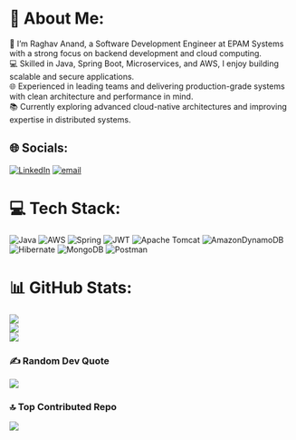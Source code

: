 # 💫 About Me:
🚀 I’m Raghav Anand, a Software Development Engineer at EPAM Systems with a strong focus on backend development and cloud computing.<br>💻 Skilled in Java, Spring Boot, Microservices, and AWS, I enjoy building scalable and secure applications.<br>🌐 Experienced in leading teams and delivering production-grade systems with clean architecture and performance in mind.<br>📚 Currently exploring advanced cloud-native architectures and improving expertise in distributed systems.


## 🌐 Socials:
[![LinkedIn](https://img.shields.io/badge/LinkedIn-%230077B5.svg?logo=linkedin&logoColor=white)](https://linkedin.com/in/https://www.linkedin.com/in/raghav-anand-33bb0a249/) [![email](https://img.shields.io/badge/Email-D14836?logo=gmail&logoColor=white)](mailto:raghavanand024@gmail.com) 

# 💻 Tech Stack:
![Java](https://img.shields.io/badge/java-%23ED8B00.svg?style=for-the-badge&logo=openjdk&logoColor=white) ![AWS](https://img.shields.io/badge/AWS-%23FF9900.svg?style=for-the-badge&logo=amazon-aws&logoColor=white) ![Spring](https://img.shields.io/badge/spring-%236DB33F.svg?style=for-the-badge&logo=spring&logoColor=white) ![JWT](https://img.shields.io/badge/JWT-black?style=for-the-badge&logo=JSON%20web%20tokens) ![Apache Tomcat](https://img.shields.io/badge/apache%20tomcat-%23F8DC75.svg?style=for-the-badge&logo=apache-tomcat&logoColor=black) ![AmazonDynamoDB](https://img.shields.io/badge/Amazon%20DynamoDB-4053D6?style=for-the-badge&logo=Amazon%20DynamoDB&logoColor=white) ![Hibernate](https://img.shields.io/badge/Hibernate-59666C?style=for-the-badge&logo=Hibernate&logoColor=white) ![MongoDB](https://img.shields.io/badge/MongoDB-%234ea94b.svg?style=for-the-badge&logo=mongodb&logoColor=white) ![Postman](https://img.shields.io/badge/Postman-FF6C37?style=for-the-badge&logo=postman&logoColor=white)
# 📊 GitHub Stats:
![](https://github-readme-stats.vercel.app/api?username=rm2372&theme=dark&hide_border=false&include_all_commits=true&count_private=true)<br/>
![](https://nirzak-streak-stats.vercel.app/?user=rm2372&theme=dark&hide_border=false)<br/>
![](https://github-readme-stats.vercel.app/api/top-langs/?username=rm2372&theme=dark&hide_border=false&include_all_commits=true&count_private=true&layout=compact)

### ✍️ Random Dev Quote
![](https://quotes-github-readme.vercel.app/api?type=horizontal&theme=dark)

### 🔝 Top Contributed Repo
![](https://github-contributor-stats.vercel.app/api?username=rm2372&limit=5&theme=dark&combine_all_yearly_contributions=true)

<!-- Proudly created with GPRM ( https://gprm.itsvg.in ) -->
